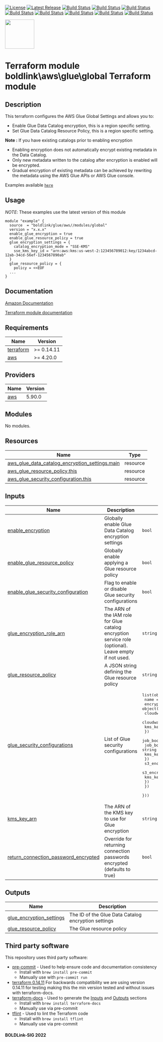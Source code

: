 [![License](https://img.shields.io/badge/License-Apache-blue.svg)](https://github.com/boldlink/terraform-aws-glue/blob/main/LICENSE)
[![Latest Release](https://img.shields.io/github/release/boldlink/terraform-aws-glue.svg)](https://github.com/boldlink/terraform-aws-glue/releases/latest)
[![Build Status](https://github.com/boldlink/terraform-aws-glue/actions/workflows/update.yaml/badge.svg)](https://github.com/boldlink/terraform-aws-glue/actions)
[![Build Status](https://github.com/boldlink/terraform-aws-glue/actions/workflows/release.yaml/badge.svg)](https://github.com/boldlink/terraform-aws-glue/actions)
[![Build Status](https://github.com/boldlink/terraform-aws-glue/actions/workflows/pre-commit.yaml/badge.svg)](https://github.com/boldlink/terraform-aws-glue/actions)
[![Build Status](https://github.com/boldlink/terraform-aws-glue/actions/workflows/pr-labeler.yaml/badge.svg)](https://github.com/boldlink/terraform-aws-glue/actions)
[![Build Status](https://github.com/boldlink/terraform-aws-glue/actions/workflows/module-examples-tests.yaml/badge.svg)](https://github.com/boldlink/terraform-aws-glue/actions)
[![Build Status](https://github.com/boldlink/terraform-aws-glue/actions/workflows/checkov.yaml/badge.svg)](https://github.com/boldlink/terraform-aws-glue/actions)
[![Build Status](https://github.com/boldlink/terraform-aws-glue/actions/workflows/auto-merge.yaml/badge.svg)](https://github.com/boldlink/terraform-aws-glue/actions)
[![Build Status](https://github.com/boldlink/terraform-aws-glue/actions/workflows/auto-badge.yaml/badge.svg)](https://github.com/boldlink/terraform-aws-glue/actions)

[<img src="https://avatars.githubusercontent.com/u/25388280?s=200&v=4" width="96"/>](https://boldlink.io)

# Terraform  module boldlink\aws\glue\global Terraform module

<h2> Description </h3>

This terraform configures the AWS Glue Global Settings and allows you to:
* Enable Glue Data Catalog encryption, this is a region specific setting.
* Set Glue Data Catalog Resource Policy, this is a region specific setting.

**Note :** If you have existing catalogs prior to enabling encryption
* Enabling encryption does not automatically encrypt existing metadata in the Data Catalog.
* Only new metadata written to the catalog after encryption is enabled will be encrypted.
* Gradual encryption of existing metadata can be achieved by rewriting the metadata using the AWS Glue APIs or AWS Glue console.

Examples available [`here`](github.com/boldlink/terraform-aws-glue/tree/main/examples)

## Usage
*NOTE*: These examples use the latest version of this module

```console
module "example" {
  source  = "boldlink/glue/aws//modules/global"
  version = "x.x.x"
  enable_glue_encryption = true
  enable_glue_resource_policy = true
  glue_encryption_settings = {
    catalog_encryption_mode = "SSE-KMS"
    sse_kms_key_id = "arn:aws:kms:us-west-2:123456789012:key/1234abcd-12ab-34cd-56ef-1234567890ab"
  }
  glue_resource_policy = {
    policy = <<EOF
  ...
}
```
## Documentation

[Amazon Documentation](https://link)

[Terraform module documentation](https://link)

<!-- BEGINNING OF PRE-COMMIT-TERRAFORM DOCS HOOK -->
## Requirements

| Name | Version |
|------|---------|
| <a name="requirement_terraform"></a> [terraform](#requirement\_terraform) | >= 0.14.11 |
| <a name="requirement_aws"></a> [aws](#requirement\_aws) | >= 4.20.0 |

## Providers

| Name | Version |
|------|---------|
| <a name="provider_aws"></a> [aws](#provider\_aws) | 5.90.0 |

## Modules

No modules.

## Resources

| Name | Type |
|------|------|
| [aws_glue_data_catalog_encryption_settings.main](https://registry.terraform.io/providers/hashicorp/aws/latest/docs/resources/glue_data_catalog_encryption_settings) | resource |
| [aws_glue_resource_policy.this](https://registry.terraform.io/providers/hashicorp/aws/latest/docs/resources/glue_resource_policy) | resource |
| [aws_glue_security_configuration.this](https://registry.terraform.io/providers/hashicorp/aws/latest/docs/resources/glue_security_configuration) | resource |

## Inputs

| Name | Description | Type | Default | Required |
|------|-------------|------|---------|:--------:|
| <a name="input_enable_encryption"></a> [enable\_encryption](#input\_enable\_encryption) | Globally enable Glue Data Catalog encryption settings | `bool` | `false` | no |
| <a name="input_enable_glue_resource_policy"></a> [enable\_glue\_resource\_policy](#input\_enable\_glue\_resource\_policy) | Globally enable applying a Glue resource policy | `bool` | `false` | no |
| <a name="input_enable_glue_security_configuration"></a> [enable\_glue\_security\_configuration](#input\_enable\_glue\_security\_configuration) | Flag to enable or disable Glue security configurations | `bool` | `false` | no |
| <a name="input_glue_encryption_role_arn"></a> [glue\_encryption\_role\_arn](#input\_glue\_encryption\_role\_arn) | The ARN of the IAM role for Glue catalog encryption service role (optional). Leave empty if not used. | `string` | `""` | no |
| <a name="input_glue_resource_policy"></a> [glue\_resource\_policy](#input\_glue\_resource\_policy) | A JSON string defining the Glue resource policy | `string` | `""` | no |
| <a name="input_glue_security_configurations"></a> [glue\_security\_configurations](#input\_glue\_security\_configurations) | List of Glue security configurations | <pre>list(object({<br>    name = string<br>    encryption_configuration = object({<br>      cloudwatch_encryption = object({<br>        cloudwatch_encryption_mode = string<br>        kms_key_arn                = string<br>      })<br>      job_bookmarks_encryption = object({<br>        job_bookmarks_encryption_mode = string<br>        kms_key_arn                   = string<br>      })<br>      s3_encryption = object({<br>        s3_encryption_mode = string<br>        kms_key_arn        = string<br>      })<br>    })<br>  }))</pre> | `[]` | no |
| <a name="input_kms_key_arn"></a> [kms\_key\_arn](#input\_kms\_key\_arn) | The ARN of the KMS key to use for Glue encryption | `string` | `""` | no |
| <a name="input_return_connection_password_encrypted"></a> [return\_connection\_password\_encrypted](#input\_return\_connection\_password\_encrypted) | Override for returning connection passwords encrypted (defaults to true) | `bool` | `true` | no |

## Outputs

| Name | Description |
|------|-------------|
| <a name="output_glue_encryption_settings"></a> [glue\_encryption\_settings](#output\_glue\_encryption\_settings) | The ID of the Glue Data Catalog encryption settings |
| <a name="output_glue_resource_policy"></a> [glue\_resource\_policy](#output\_glue\_resource\_policy) | The Glue resource policy |
<!-- END OF PRE-COMMIT-TERRAFORM DOCS HOOK -->

## Third party software
This repository uses third party software:
* [pre-commit](https://pre-commit.com/) - Used to help ensure code and documentation consistency
  * Install with `brew install pre-commit`
  * Manually use with `pre-commit run`
* [terraform 0.14.11](https://releases.hashicorp.com/terraform/0.14.11/) For backwards compatibility we are using version 0.14.11 for testing making this the min version tested and without issues with terraform-docs.
* [terraform-docs](https://github.com/segmentio/terraform-docs) - Used to generate the [Inputs](#Inputs) and [Outputs](#Outputs) sections
  * Install with `brew install terraform-docs`
  * Manually use via pre-commit
* [tflint](https://github.com/terraform-linters/tflint) - Used to lint the Terraform code
  * Install with `brew install tflint`
  * Manually use via pre-commit

#### BOLDLink-SIG 2022
